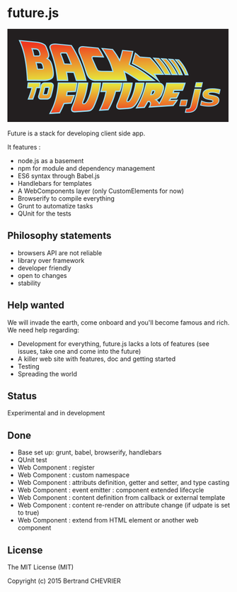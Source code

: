 # future.js

!['Future.js'](public/img/logo.png "Future.js")

Future is a stack for developing client side app.

It features :

- node.js as a basement
- npm for module and dependency management
- ES6 syntax through Babel.js
- Handlebars for templates
- A WebComponents layer (only CustomElements for now)
- Browserify to compile everything
- Grunt to automatize tasks
- QUnit for the tests

## Philosophy statements

 - browsers API are not reliable
 - library over framework
 - developer friendly
 - open to changes
 - stability

## Help wanted

We will invade the earth, come onboard and you'll become famous and rich. We need help regarding:
 - Development for everything, future.js lacks a lots of features (see issues, take one and come into the future)
 - A killer web site with features, doc and getting started
 - Testing
 - Spreading the world

## Status

Experimental and in development

## Done

 - Base set up: grunt, babel, browserify, handlebars
 - QUnit test
 - Web Component : register
 - Web Component : custom namespace
 - Web Component : attributs definition, getter and setter, and type casting
 - Web Component : event emitter : component extended lifecycle
 - Web Component : content definition from callback or external template
 - Web Component : content re-render on attribute change (if udpate is set to true)
 - Web Component : extend from HTML element or another web component


## License

The MIT License (MIT)

Copyright (c) 2015 Bertrand CHEVRIER
